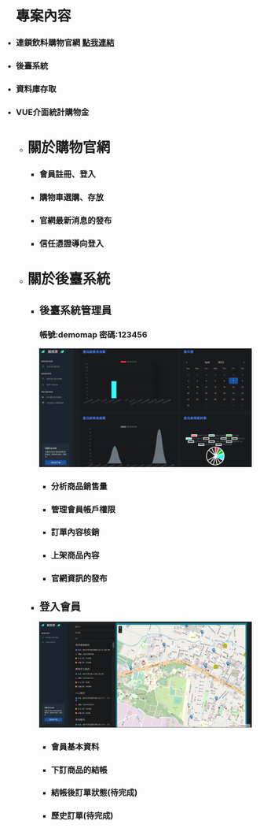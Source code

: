 <div class="container">
<ul>
<h1>專案內容</h1>
<li>
<h3>連鎖飲料購物官網 <a href="https://dailyline.000webhostapp.com/file02/Tea">點我連結</a></h3>
</li>
<li>
<h3>後臺系統</h3>
</li>
<li>
<h3>資料庫存取</h3>
</li>
<li>
<h3>VUE介面統計購物金</h3>
</li>
<ul>
<li>
<h1>關於購物官網</h1>
<ul>
<li>
<h3>會員註冊、登入</h3>
</li>
<li>
<h3>購物車選購、存放</h3>
</li>
<li>
<h3>官網最新消息的發布</h3>
</li>
<li>
<h3>信任憑證導向登入</h3>
</li>
</ul>
</li>
<li>
<h1>關於後臺系統</h1>
<ul>
<li>
<h2>後臺系統管理員</h2>
<h3>帳號:demomap 密碼:123456</h3>
<img src="/images/mem0.jpg" alt="">
<ul>
<li>
<h3>分析商品銷售量</h3>
</li>
<li>
<h3>管理會員帳戶權限</h3>
</li>
<li>
<h3>訂單內容核銷</h3>
</li>
<li>
<h3>上架商品內容</h3>
</li>
<li>
<h3>官網資訊的發布</h3>
</li>
</ul>
</li>
</ul>
<ul>
<li>
<h2>登入會員</h2>
<img src="/images/mem1.jpg" alt="">
<ul>
<li>
<h3>會員基本資料</h3>
</li>
<li>
<h3>下訂商品的結帳</h3>
</li>
<li>
<h3>結帳後訂單狀態(待完成)</h3>
</li>
<li>
<h3>歷史訂單(待完成)</h3>
</li>
</ul>
</li>
</ul>

</li>

</ul>
</ul>


</div>
